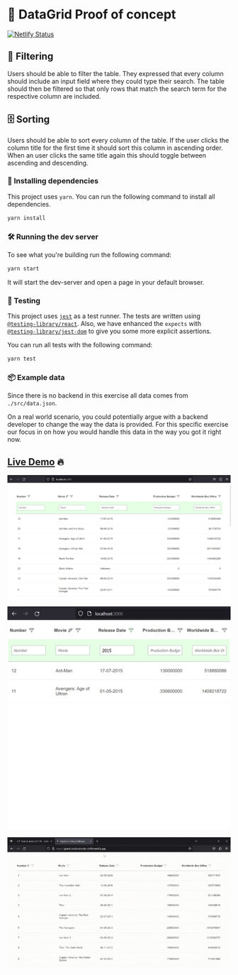 # 💅 DataGrid Proof of concept

[![Netlify Status](https://api.netlify.com/api/v1/badges/31e43b90-bcc3-42bd-8dbd-cdbecf2bb988/deploy-status)](https://app.netlify.com/sites/comfy-cendol-ac4ce5/deploys)


## 🔎 Filtering

Users should be able to filter the table.
They expressed that every column should include an input field where they could type their search.
The table should then be filtered so that only rows that match the search term for the respective column are included.


## 🗄️ Sorting

Users should be able to sort every column of the table.
If the user clicks the column title for the first time it should sort this column in ascending order.
When an user clicks the same title again this should toggle between ascending and descending.


### 🎁 Installing dependencies

This project uses `yarn`.
You can run the following command to install all dependencies.

```sh
yarn install
```

### 🛠️ Running the dev server

To see what you're building run the following command:

```sh
yarn start
```

It will start the dev-server and open a page in your default browser.

### 🧪 Testing

This project uses [`jest`](https://jestjs.io/) as a test runner.
The tests are written using [`@testing-library/react`](https://testing-library.com/docs/react-testing-library/intro).
Also, we have enhanced the `expects` with [`@testing-library/jest-dom`](https://github.com/testing-library/jest-dom) to give you some more explicit assertions.

You can run all tests with the following command:

```sh
yarn test
```

### 📦 Example data

Since there is no backend in this exercise all data comes from `./src/data.json`.

On a real world scenario, you could potentially argue with a backend developer to change the way the data is provided. For this specific exercise our focus in on how you would handle this data in the way you got it right now.

## [Live Demo](https://comfy-cendol-ac4ce5.netlify.app/) 🔥

![Demo](/demo/screen1.jpg)

![Demo](/demo/screen2.jpg)

![Demo](/demo/demo.gif)

